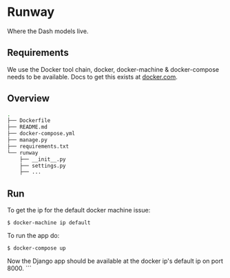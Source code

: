 
# Runway
Where the Dash models live.


## Requirements
We use the Docker tool chain, docker, docker-machine & docker-compose needs to be available. Docs to get this exists at [docker.com](https://www.docker.com).


## Overview

```bash
.
├── Dockerfile
├── README.md
├── docker-compose.yml
├── manage.py
├── requirements.txt
└── runway
    ├── __init__.py
    ├── settings.py
    ├── ... 
```

## Run
To get the ip for the default docker machine issue:
```shell
$ docker-machine ip default
```

To run the app do:
```shell
$ docker-compose up
```
Now the Django app should be available at the docker ip's default ip on port 8000. ```